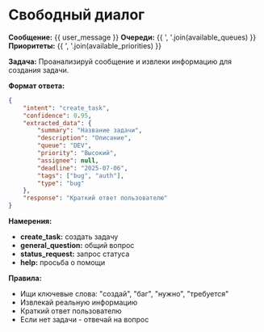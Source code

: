 # Свободный диалог

**Сообщение:** {{ user_message }}
**Очереди:** {{ ', '.join(available_queues) }}
**Приоритеты:** {{ ', '.join(available_priorities) }}

**Задача:** Проанализируй сообщение и извлеки информацию для создания задачи.

**Формат ответа:**
```json
{
    "intent": "create_task",
    "confidence": 0.95,
    "extracted_data": {
        "summary": "Название задачи",
        "description": "Описание",
        "queue": "DEV",
        "priority": "Высокий",
        "assignee": null,
        "deadline": "2025-07-06",
        "tags": ["bug", "auth"],
        "type": "bug"
    },
    "response": "Краткий ответ пользователю"
}
```

**Намерения:**
- **create_task:** создать задачу
- **general_question:** общий вопрос
- **status_request:** запрос статуса
- **help:** просьба о помощи

**Правила:**
- Ищи ключевые слова: "создай", "баг", "нужно", "требуется"
- Извлекай реальную информацию
- Краткий ответ пользователю
- Если нет задачи - отвечай на вопрос 